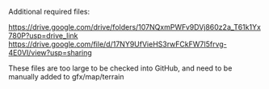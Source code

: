 Additional required files:

https://drive.google.com/drive/folders/107NQxmPWFv9DVj860z2a_T61k1Yx780P?usp=drive_link
https://drive.google.com/file/d/17NY9UfVieHS3rwFCkFW7I5frvg-4E0VI/view?usp=sharing

These files are too large to be checked into GitHub, and need to be manually added to gfx/map/terrain
